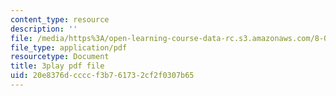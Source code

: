 ```yaml
---
content_type: resource
description: ''
file: /media/https%3A/open-learning-course-data-rc.s3.amazonaws.com/8-03sc-physics-iii-vibrations-and-waves-fall-2016/20e8376dccccf3b761732cf2f0307b65_QxemLb8-5AA.pdf
file_type: application/pdf
resourcetype: Document
title: 3play pdf file
uid: 20e8376d-cccc-f3b7-6173-2cf2f0307b65
---
```

